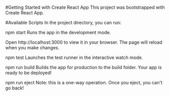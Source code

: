 #Getting Started with Create React App
This project was bootstrapped with Create React App.

#Available Scripts
In the project directory, you can run:

npm start
Runs the app in the development mode.

Open http://localhost:3000 to view it in your browser.
The page will reload when you make changes.

npm test
Launches the test runner in the interactive watch mode.

npm run build
Builds the app for production to the build folder.
Your app is ready to be deployed!

npm run eject
Note: this is a one-way operation. Once you eject, you can't go back!
